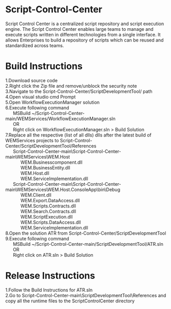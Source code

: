 # Script-Control-Center
Script Control Center is a centralized script repository and script execution engine. The Script Control Center enables large teams to manage and execute scripts written in different technologies from a single interface. It allows Enterprises to build a repository of scripts which can be reused and standardized across teams.


# Build Instructions
1.Download source code <br />
2.Right click the Zip file and remove/unblock the security note <br />
3.Navigate to the Script-Control-Center/ScriptDevelopmentTool/ path <br />
4.Open visual studio cmd Prompt <br />
5.Open WorkflowExecutionManager solution <br />
6.Execute following command <br />
&nbsp;&nbsp;&nbsp;&nbsp;&nbsp;&nbsp;MSBuild ~/Script-Control-Center-main/WEMServices/WorkflowExecutionManager.sln <br />
&nbsp;&nbsp;&nbsp;&nbsp;&nbsp;&nbsp;OR <br />
&nbsp;&nbsp;&nbsp;&nbsp;&nbsp;&nbsp;Right click on WorkflowExecutionManager.sln > Build Solution <br />
7.Replace all the respective (list of all dlls) dlls after the latest build of WEMServices projects to Script-Control-Center/ScriptDevelopmentTool/References <br />
&nbsp;&nbsp;&nbsp;&nbsp;&nbsp;&nbsp;Script-Control-Center-main\Script-Control-Center-main\WEMServices\WEM.Host <br />
&nbsp;&nbsp;&nbsp;&nbsp;&nbsp;&nbsp;&nbsp;&nbsp;&nbsp;&nbsp;&nbsp;&nbsp;WEM.Businesscomponent.dll <br />
&nbsp;&nbsp;&nbsp;&nbsp;&nbsp;&nbsp;&nbsp;&nbsp;&nbsp;&nbsp;&nbsp;&nbsp;WEM.BusinessEntity.dll <br />
&nbsp;&nbsp;&nbsp;&nbsp;&nbsp;&nbsp;&nbsp;&nbsp;&nbsp;&nbsp;&nbsp;&nbsp;WEM.Host.dll <br />
&nbsp;&nbsp;&nbsp;&nbsp;&nbsp;&nbsp;&nbsp;&nbsp;&nbsp;&nbsp;&nbsp;&nbsp;WEM.ServiceImplementation.dll <br />
&nbsp;&nbsp;&nbsp;&nbsp;&nbsp;&nbsp;Script-Control-Center-main\Script-Control-Center-main\WEMServices\WEM.Host.ConsoleApp\bin\Debug <br />
&nbsp;&nbsp;&nbsp;&nbsp;&nbsp;&nbsp;&nbsp;&nbsp;&nbsp;&nbsp;&nbsp;&nbsp;WEM.Client.dll <br />
&nbsp;&nbsp;&nbsp;&nbsp;&nbsp;&nbsp;&nbsp;&nbsp;&nbsp;&nbsp;&nbsp;&nbsp;WEM.Export.DataAccess.dll <br />
&nbsp;&nbsp;&nbsp;&nbsp;&nbsp;&nbsp;&nbsp;&nbsp;&nbsp;&nbsp;&nbsp;&nbsp;WEM.Scripts.Contracts.dll <br />
&nbsp;&nbsp;&nbsp;&nbsp;&nbsp;&nbsp;&nbsp;&nbsp;&nbsp;&nbsp;&nbsp;&nbsp;WEM.Search.Contracts.dll <br />
&nbsp;&nbsp;&nbsp;&nbsp;&nbsp;&nbsp;&nbsp;&nbsp;&nbsp;&nbsp;&nbsp;&nbsp;WEM.ScriptExecution.dll <br />
&nbsp;&nbsp;&nbsp;&nbsp;&nbsp;&nbsp;&nbsp;&nbsp;&nbsp;&nbsp;&nbsp;&nbsp;WEM.Scripts.DataAccess.dll <br />
&nbsp;&nbsp;&nbsp;&nbsp;&nbsp;&nbsp;&nbsp;&nbsp;&nbsp;&nbsp;&nbsp;&nbsp;WEM.ServiceImplementation.dll <br />
8.Open the solution ATR from Script-Control-Center/ScriptDevelopmentTool <br />
9.Execute following command <br />
&nbsp;&nbsp;&nbsp;&nbsp;&nbsp;&nbsp;MSBuild ~/Script-Control-Center-main/ScriptDevelopmentTool/ATR.sln <br />
&nbsp;&nbsp;&nbsp;&nbsp;&nbsp;&nbsp;OR <br />
&nbsp;&nbsp;&nbsp;&nbsp;&nbsp;&nbsp;Right click on ATR.sln > Build Solution <br />

# Release Instructions
1.Follow the Build Instructions for ATR.sln <br/>
2.Go to Script-Control-Center-main\ScriptDevelopmentTool\References and copy all the runtime files to the ScriptControlCenter directory
